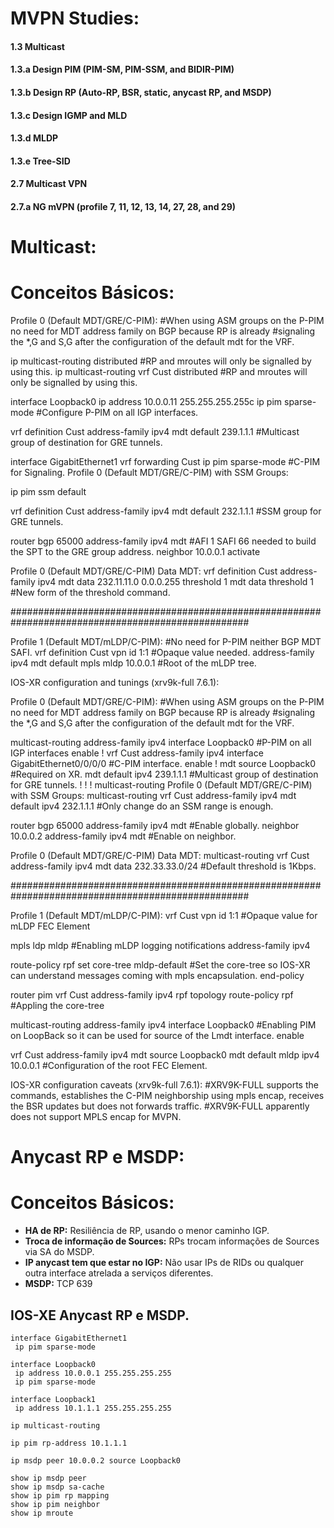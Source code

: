 <h1>MVPN Studies:</h1>

<h4>1.3 Multicast</h4>
<h4>1.3.a Design PIM (PIM-SM, PIM-SSM, and BIDIR-PIM)</h4>
<h4>1.3.b Design RP (Auto-RP, BSR, static, anycast RP, and MSDP)</h4>
<h4>1.3.c Design IGMP and MLD</h4>
<h4>1.3.d MLDP</h4>
<h4>1.3.e Tree-SID</h4>
<h4>2.7 Multicast VPN</h4>
<h4>2.7.a NG mVPN (profile 7, 11, 12, 13, 14, 27, 28, and 29)</h4>

<h1>Multicast:</h1>

<h1>Conceitos Básicos:</h1>

Profile 0 (Default MDT/GRE/C-PIM):
#When using ASM groups on the P-PIM no need for MDT address family on BGP because RP is already 
#signaling the *,G and S,G after the configuration of the default mdt for the VRF.

ip multicast-routing distributed #RP and mroutes will only be signalled by using this.
ip multicast-routing vrf Cust distributed #RP and mroutes will only be signalled by using this.

interface Loopback0
 ip address 10.0.0.11 255.255.255.255c
 ip pim sparse-mode #Configure P-PIM on all IGP interfaces.

vrf definition Cust
 address-family ipv4
  mdt default 239.1.1.1 #Multicast group of destination for GRE tunnels.

interface GigabitEthernet1
 vrf forwarding Cust
 ip pim sparse-mode #C-PIM for Signaling.
Profile 0 (Default MDT/GRE/C-PIM) with SSM Groups:

ip pim ssm default

vrf definition Cust
 address-family ipv4
  mdt default 232.1.1.1 #SSM group for GRE tunnels.

router bgp 65000
 address-family ipv4 mdt #AFI 1 SAFI 66 needed to build the SPT to the GRE group address.
 neighbor 10.0.0.1 activate

Profile 0 (Default MDT/GRE/C-PIM) Data MDT:
vrf definition Cust
 address-family ipv4
  mdt data 232.11.11.0 0.0.0.255 threshold 1
  mdt data threshold 1 #New form of the threshold command.

###################################################################################################

Profile 1 (Default MDT/mLDP/C-PIM):
#No need for P-PIM neither BGP MDT SAFI.
vrf definition Cust
 vpn id 1:1 #Opaque value needed.
 address-family ipv4
  mdt default mpls mldp 10.0.0.1 #Root of the mLDP tree.

IOS-XR configuration and tunings (xrv9k-full 7.6.1):

Profile 0 (Default MDT/GRE/C-PIM):
#When using ASM groups on the P-PIM no need for MDT address family on BGP because RP is already
#signaling the *,G and S,G after the configuration of the default mdt for the VRF.

 multicast-routing
 address-family ipv4
  interface Loopback0 #P-PIM on all IGP interfaces
   enable
  !
 vrf Cust
  address-family ipv4
   interface GigabitEthernet0/0/0/0 #C-PIM interface.
    enable
   !
   mdt source Loopback0 #Required on XR.
   mdt default ipv4 239.1.1.1 #Multicast group of destination for GRE tunnels.
  !
 !
!
multicast-routing
Profile 0 (Default MDT/GRE/C-PIM) with SSM Groups:
 multicast-routing
 vrf Cust
  address-family ipv4
     mdt default ipv4 232.1.1.1 #Only change do an SSM range is enough.

router bgp 65000
 address-family ipv4 mdt #Enable globally.
  neighbor 10.0.0.2
    address-family ipv4 mdt #Enable on neighbor.

Profile 0 (Default MDT/GRE/C-PIM) Data MDT:
multicast-routing
 vrf Cust
  address-family ipv4
     mdt data 232.33.33.0/24 #Default threshold is 1Kbps.

###################################################################################################

Profile 1 (Default MDT/mLDP/C-PIM):
vrf Cust
 vpn id 1:1 #Opaque value for mLDP FEC Element

mpls ldp
 mldp #Enabling mLDP
  logging notifications
  address-family ipv4

route-policy rpf
  set core-tree mldp-default #Set the core-tree so IOS-XR can understand messages coming with mpls encapsulation.
end-policy

router pim
 vrf Cust
  address-family ipv4
   rpf topology route-policy rpf #Appling the core-tree

multicast-routing
 address-family ipv4
  interface Loopback0 #Enabling PIM on LoopBack so it can be used for source of the Lmdt interface.
   enable

 vrf Cust
  address-family ipv4
   mdt source Loopback0
   mdt default mldp ipv4 10.0.0.1 #Configuration of the root FEC Element.

IOS-XR configuration caveats (xrv9k-full 7.6.1):
#XRV9K-FULL supports the commands, establishes the C-PIM neighborship using mpls encap, receives the BSR updates but does not forwards traffic.
#XRV9K-FULL apparently does not support MPLS encap for MVPN. 


<h1>Anycast RP e MSDP:</h1>

<h1>Conceitos Básicos:</h1>

- **HA de RP:** Resiliência de RP, usando o menor caminho IGP.
- **Troca de informação de Sources:** RPs trocam informações de Sources via SA do MSDP.
- **IP anycast tem que estar no IGP:** Não usar IPs de RIDs ou qualquer outra interface atrelada a serviços diferentes.
- **MSDP:** TCP 639

<h2>IOS-XE Anycast RP e MSDP.</h2>

    interface GigabitEthernet1
     ip pim sparse-mode
    
    interface Loopback0
     ip address 10.0.0.1 255.255.255.255
     ip pim sparse-mode

    interface Loopback1
     ip address 10.1.1.1 255.255.255.255

    ip multicast-routing

    ip pim rp-address 10.1.1.1

    ip msdp peer 10.0.0.2 source Loopback0

    show ip msdp peer
    show ip msdp sa-cache
    show ip pim rp mapping
    show ip pim neighbor
    show ip mroute
